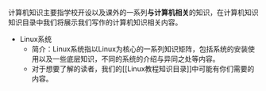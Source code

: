 计算机知识主要指学校开设以及课外的一系列**与计算机相关**的知识，在计算机知识知识目录中我们将展示我们写作的计算机知识相关内容。

- Linux系统
	- 简介：Linux系统指以Linux为核心的一系列知识矩阵，包括系统的安装使用以及一些底层知识，不同的系统的介绍与异同之处等内容。
	- 对于想要了解的读者，我们的[[Linux教程知识目录]]中可能有你们需要的内容。